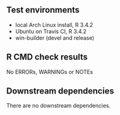 ## Test environments
* local Arch Linux install, R 3.4.2
* Ubuntu on Travis CI, R 3.4.2
* win-builder (devel and release)

## R CMD check results
No ERRORs, WARNINGs or NOTEs

## Downstream dependencies
There are no downstream dependencies.
